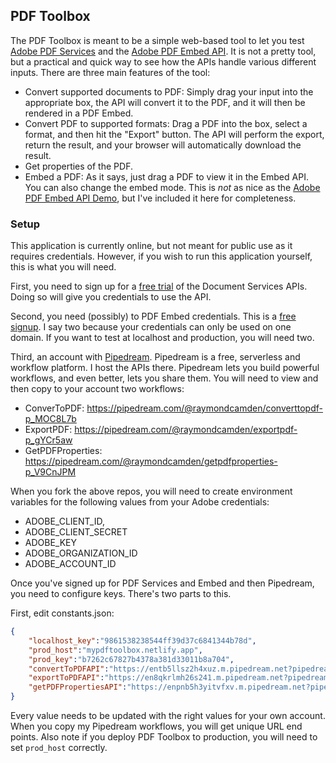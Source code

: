 ## PDF Toolbox

The PDF Toolbox is meant to be a simple web-based tool to let you test [Adobe PDF Services](https://www.adobe.io/apis/documentcloud/dcsdk/pdf-services.html) and the [Adobe PDF Embed API](https://www.adobe.io/apis/documentcloud/dcsdk/pdf-embed.html). It is not a pretty tool, but a practical and quick way to see how the APIs handle various different inputs. There are three main features of the tool:

* Convert supported documents to PDF: Simply drag your input into the appropriate box, the API will convert it to the PDF, and it will then be rendered in a PDF Embed.
* Convert PDF to supported formats: Drag a PDF into the box, select a format, and then hit the "Export" button. The API will perform the export, return the result, and your browser will automatically download the result.
* Get properties of the PDF.
* Embed a PDF: As it says, just drag a PDF to view it in the Embed API. You can also change the embed mode. This is *not* as nice as the [Adobe PDF Embed API Demo](https://documentcloud.adobe.com/view-sdk-demo/index.html#/view/FULL_WINDOW/Bodea%20Brochure.pdf), but I've included it here for completeness.


### Setup 

This application is currently online, but not meant for public use as it requires credentials. However, if you wish to run this application yourself, this is what you will need.

First, you need to sign up for a [free trial](https://www.adobe.io/apis/documentcloud/dcsdk/gettingstarted.html?ref=getStartedWithServicesSDK) of the Document Services APIs. Doing so will give you credentials to use the API.

Second, you need (possibly) to PDF Embed credentials. This is a [free signup](https://www.adobe.io/apis/documentcloud/dcsdk/gettingstarted.html). I say two because your credentials can only be used on one domain. If you want to test at localhost and production, you will need two.

Third, an account with [Pipedream](https://pipedream.com/). Pipedream is a free, serverless and workflow platform. I host the APIs there. Pipedream lets you build powerful workflows, and even better, lets you share them. You will need to view and then copy to your account two workflows:

* ConverToPDF: https://pipedream.com/@raymondcamden/converttopdf-p_MOC8L7b
* ExportPDF: https://pipedream.com/@raymondcamden/exportpdf-p_gYCr5aw
* GetPDFProperties: https://pipedream.com/@raymondcamden/getpdfproperties-p_V9CnJPM

When you fork the above repos, you will need to create environment variables for the following values from your Adobe credentials:

* ADOBE_CLIENT_ID,
* ADOBE_CLIENT_SECRET
* ADOBE_KEY
* ADOBE_ORGANIZATION_ID
* ADOBE_ACCOUNT_ID

Once you've signed up for PDF Services and Embed and then Pipedream, you need to configure keys. There's two parts to this.

First, edit constants.json:

```json
{
	"localhost_key":"9861538238544ff39d37c6841344b78d",
	"prod_host":"mypdftoolbox.netlify.app",
	"prod_key":"b7262c67827b4378a381d33011b8a704",
	"convertToPDFAPI":"https://entb5llsz2h4xuz.m.pipedream.net?pipedream_upload_body=1",
	"exportToPDFAPI":"https://en8qkrlmh26s241.m.pipedream.net?pipedream_upload_body=1",
	"getPDFPropertiesAPI":"https://enpnb5h3yitvfxv.m.pipedream.net?pipedream_upload_body=1"
}
```

Every value needs to be updated with the right values for your own account. When you copy my Pipedream workflows, you will get unique URL end points. Also note if you deploy PDF Toolbox to production, you will need to set `prod_host` correctly.

